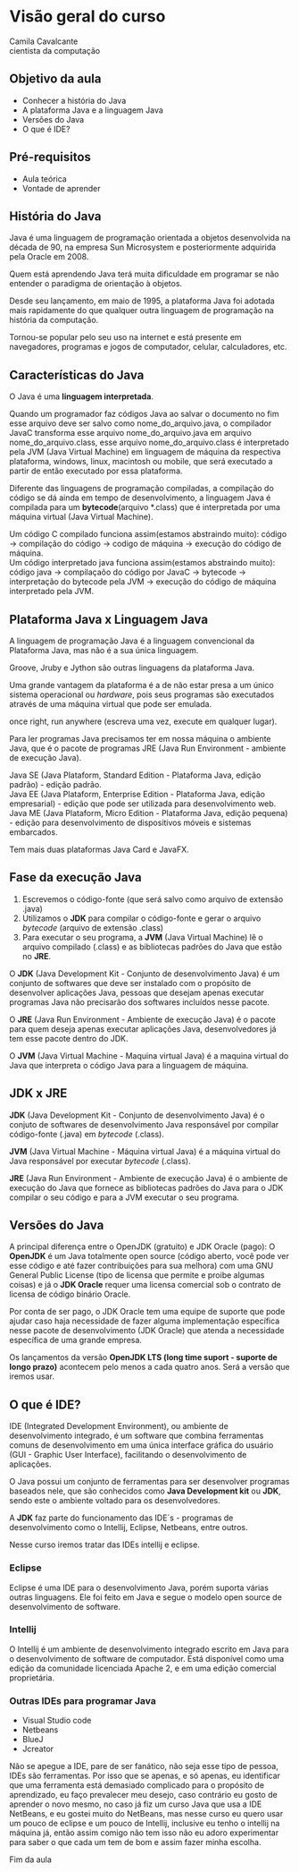 # Visão geral do curso  

Camila Cavalcante  
cientista da computação

## Objetivo da aula  

- Conhecer a história do Java  
- A plataforma Java e a linguagem Java  
- Versões do Java  
- O que é IDE? 

## Pré-requisitos

- Aula teórica  
- Vontade de aprender  

## História do Java  

Java é uma linguagem de programação orientada a objetos desenvolvida na década de 90, na empresa Sun Microsystem e posteriormente adquirida pela Oracle em 2008.

Quem está aprendendo Java terá muita dificuldade em programar se não entender o paradigma de orientação à objetos.

Desde seu lançamento, em maio de 1995, a plataforma Java foi adotada mais rapidamente do que qualquer outra linguagem de programação na história da computação.

Tornou-se popular pelo seu uso na internet e está presente em navegadores, programas e jogos de computador, celular, calculadores, etc.

## Características do Java

O Java é uma **linguagem interpretada**.

Quando um programador faz códigos Java ao salvar o documento no fim esse arquivo deve ser salvo como nome_do_arquivo.java, o compilador JavaC transforma esse arquivo nome_do_arquivo.java em arquivo nome_do_arquivo.class, esse arquivo nome_do_arquivo.class é interpretado pela JVM (Java Virtual Machine) em linguagem de máquina da respectiva plataforma, windows, linux, macintosh ou mobile, que será executado a partir de então executado por essa plataforma.

Diferente das linguagens de programação compiladas, a compilação do código se dá ainda em tempo de desenvolvimento, a linguagem Java é compilada para um **bytecode**(arquivo *.class) que é interpretada por uma máquina virtual (Java Virtual Machine).

Um código C compilado funciona assim(estamos abstraindo muito): código -> compilação do código -> codigo de máquina -> execução do código de máquina.  
Um código interpretado java funciona assim(estamos abstraindo muito): código java -> compilaçaõo do código por JavaC -> bytecode -> interpretação do bytecode pela JVM -> execução do código de máquina interpretado pela JVM.

## Plataforma Java x Linguagem Java

A linguagem de programação Java é a linguagem convencional da Plataforma Java, mas não é a sua única linguagem.

Groove, Jruby e Jython são outras linguagens da plataforma Java.

Uma grande vantagem da plataforma é a de não estar presa a um único sistema operacional ou *hardware*, pois seus programas são executados através de uma máquina virtual que pode ser emulada.

once right, run anywhere (escreva uma vez, execute em qualquer lugar).  

Para ler programas Java precisamos ter em nossa máquina o ambiente Java, que é o pacote de programas JRE (Java Run Environment - ambiente de execução Java). 

Java SE (Java Plataform, Standard Edition - Plataforma Java, edição padrão) - edição padrão.  
Java EE (Java Plataform, Enterprise Edition - Plataforma Java, edição empresarial) - edição que pode ser utilizada para desenvolvimento web.  
Java ME (Java Plataform, Micro Edition - Plataforma Java, edição pequena) - edição para desenvolvimento de dispositivos móveis e sistemas embarcados.  

Tem mais duas plataformas Java Card e JavaFX.

## Fase da execução Java

1. Escrevemos o código-fonte (que será salvo como arquivo de extensão .java)  
2. Utilizamos o **JDK** para compilar o código-fonte e gerar o arquivo *bytecode* (arquivo de extensão .class)  
3. Para executar o seu programa, a **JVM** (Java Virtual Machine) lê o arquivo compilado (.class) e as bibliotecas padrões do Java que estão no **JRE**.

O **JDK** (Java Development Kit - Conjunto de desenvolvimento Java) é um conjunto de softwares que deve ser instalado com o propósito de desenvolver aplicações Java, pessoas que desejam apenas executar programas Java não precisarão dos softwares incluídos nesse pacote.

O **JRE** (Java Run Environment - Ambiente de execução Java) é o pacote para quem deseja apenas executar aplicações Java, desenvolvedores já tem esse pacote dentro do JDK.

O **JVM** (Java Virtual Machine - Maquina virtual Java) é a maquina virtual do Java que interpreta o código Java para a linguagem de máquina.

## JDK x JRE

**JDK** (Java Development Kit - Conjunto de desenvolvimento Java) é o conjuto de softwares de desenvolvimento Java responsável por compilar código-fonte (.java) em *bytecode* (.class).

**JVM** (Java Virtual Machine - Máquina virtual Java) é a máquina virtual do Java responsável por executar *bytecode* (.class).

**JRE** (Java Run Environment - Ambiente de execução Java) é o ambiente de execução do Java que fornece as bibliotecas padrões do Java para o JDK compilar o seu código e para a JVM executar o seu programa.

## Versões do Java

A principal diferença entre o OpenJDK (gratuito) e JDK Oracle (pago): O **OpenJDK** é um Java totalmente open source (código aberto, você pode ver esse código e até fazer contribuições para sua melhora) com uma GNU General Public License (tipo de licensa que permite e proibe algumas coisas) e já o **JDK Oracle** requer uma licensa comercial sob o contrato de licensa de código binário Oracle.

Por conta de ser pago, o JDK Oracle tem uma equipe de suporte que pode ajudar caso haja necessidade de fazer alguma implementação específica nesse pacote de desenvolvimento (JDK Oracle) que atenda a necessidade específica de uma grande empresa.

Os lançamentos da versão **OpenJDK LTS (long time suport - suporte de longo prazo)** acontecem pelo menos a cada quatro anos. Será a versão que iremos usar.

## O que é IDE?

IDE (Integrated Development Environment), ou ambiente de desenvolvimento integrado, é um software que combina ferramentas comuns de desenvolvimento em uma única interface gráfica do usuário (GUI - Graphic User Interface), facilitando o desenvolvimento de aplicações.

O Java possui um conjunto de ferramentas para ser desenvolver programas baseados nele, que são conhecidos como **Java Development kit** ou **JDK**, sendo este o ambiente voltado para os desenvolvedores.

A **JDK** faz parte do funcionamento das IDE´s - programas de desenvolvimento como o Intellij, Eclipse, Netbeans, entre outros.

Nesse curso iremos tratar das IDEs intellij e eclipse.

### Eclipse

Eclipse é uma IDE para o desenvolvimento Java, porém suporta várias outras linguagens. Ele foi feito em Java e segue o modelo open source de desenvolvimento de software.

### Intellij

O Intellij é um ambiente de desenvolvimento integrado escrito em Java para o desenvolvimento de software de computador. Está disponível como uma edição da comunidade licenciada Apache 2, e em uma edição comercial proprietária.

### Outras IDEs para programar Java  

- Visual Studio code  
- Netbeans  
- BlueJ  
- Jcreator 

Não se apegue a IDE, pare de ser fanático, não seja esse tipo de pessoa, IDEs são ferramentas. Por isso que se apenas, e só apenas, eu identificar que uma ferramenta está demasiado complicado para o propósito de aprendizado, eu faço prevalecer meu desejo, caso contrário eu gosto de aprender o novo mesmo, no caso já fiz um curso Java que usa a IDE NetBeans, e eu gostei muito do NetBeans, mas nesse curso eu quero usar um pouco de eclipse e um pouco de Intellij, inclusive eu tenho o intellij na máquina já, então assim comigo não tem isso não eu adoro experimentar para saber o que cada um tem de bom e assim fazer minha escolha.

Fim da aula 
